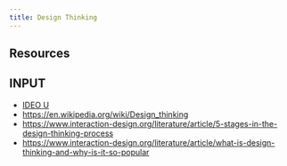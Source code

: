 ```yaml
---
title: Design Thinking
---
```





## Resources

## INPUT
- [IDEO U](https://www.ideou.com/pages/design-thinking)
- https://en.wikipedia.org/wiki/Design_thinking
- https://www.interaction-design.org/literature/article/5-stages-in-the-design-thinking-process
- https://www.interaction-design.org/literature/article/what-is-design-thinking-and-why-is-it-so-popular
